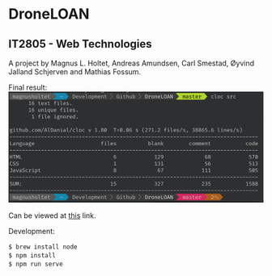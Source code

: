 # DroneLOAN
## IT2805 - Web Technologies
A project by Magnus L. Holtet, Andreas Amundsen, Carl Smestad, Øyvind Jalland Schjerven and Mathias Fossum.

Final result:
![cloc](./cloc.png)

Can be viewed at [this](http://folk.ntnu.no/magnulho/Courses/IT2085/Project/Final_Delivery/) link.

Development:  
```bash
$ brew install node
$ npm install
$ npm run serve
```
